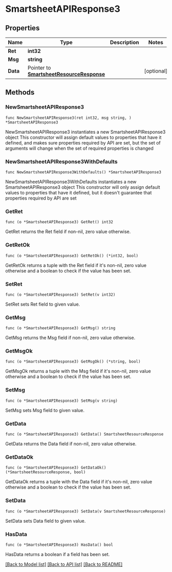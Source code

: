 # SmartsheetAPIResponse3

## Properties

Name | Type | Description | Notes
------------ | ------------- | ------------- | -------------
**Ret** | **int32** |  | 
**Msg** | **string** |  | 
**Data** | Pointer to [**SmartsheetResourceResponse**](SmartsheetResourceResponse.md) |  | [optional] 

## Methods

### NewSmartsheetAPIResponse3

`func NewSmartsheetAPIResponse3(ret int32, msg string, ) *SmartsheetAPIResponse3`

NewSmartsheetAPIResponse3 instantiates a new SmartsheetAPIResponse3 object
This constructor will assign default values to properties that have it defined,
and makes sure properties required by API are set, but the set of arguments
will change when the set of required properties is changed

### NewSmartsheetAPIResponse3WithDefaults

`func NewSmartsheetAPIResponse3WithDefaults() *SmartsheetAPIResponse3`

NewSmartsheetAPIResponse3WithDefaults instantiates a new SmartsheetAPIResponse3 object
This constructor will only assign default values to properties that have it defined,
but it doesn't guarantee that properties required by API are set

### GetRet

`func (o *SmartsheetAPIResponse3) GetRet() int32`

GetRet returns the Ret field if non-nil, zero value otherwise.

### GetRetOk

`func (o *SmartsheetAPIResponse3) GetRetOk() (*int32, bool)`

GetRetOk returns a tuple with the Ret field if it's non-nil, zero value otherwise
and a boolean to check if the value has been set.

### SetRet

`func (o *SmartsheetAPIResponse3) SetRet(v int32)`

SetRet sets Ret field to given value.


### GetMsg

`func (o *SmartsheetAPIResponse3) GetMsg() string`

GetMsg returns the Msg field if non-nil, zero value otherwise.

### GetMsgOk

`func (o *SmartsheetAPIResponse3) GetMsgOk() (*string, bool)`

GetMsgOk returns a tuple with the Msg field if it's non-nil, zero value otherwise
and a boolean to check if the value has been set.

### SetMsg

`func (o *SmartsheetAPIResponse3) SetMsg(v string)`

SetMsg sets Msg field to given value.


### GetData

`func (o *SmartsheetAPIResponse3) GetData() SmartsheetResourceResponse`

GetData returns the Data field if non-nil, zero value otherwise.

### GetDataOk

`func (o *SmartsheetAPIResponse3) GetDataOk() (*SmartsheetResourceResponse, bool)`

GetDataOk returns a tuple with the Data field if it's non-nil, zero value otherwise
and a boolean to check if the value has been set.

### SetData

`func (o *SmartsheetAPIResponse3) SetData(v SmartsheetResourceResponse)`

SetData sets Data field to given value.

### HasData

`func (o *SmartsheetAPIResponse3) HasData() bool`

HasData returns a boolean if a field has been set.


[[Back to Model list]](../README.md#documentation-for-models) [[Back to API list]](../README.md#documentation-for-api-endpoints) [[Back to README]](../README.md)



